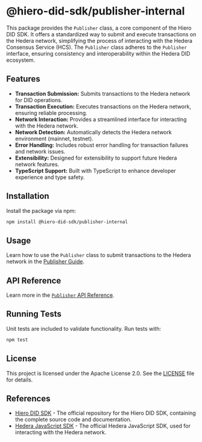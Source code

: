 # @hiero-did-sdk/publisher-internal

This package provides the `Publisher` class, a core component of the Hiero DID SDK.
It offers a standardized way to submit and execute transactions on the Hedera network, simplifying the process of interacting with the Hedera Consensus Service (HCS). The `Publisher` class adheres to the `Publisher` interface, ensuring consistency and interoperability within the Hedera DID ecosystem.

## Features

- **Transaction Submission:** Submits transactions to the Hedera network for DID operations.
- **Transaction Execution:** Executes transactions on the Hedera network, ensuring reliable processing.
- **Network Interaction:** Provides a streamlined interface for interacting with the Hedera network.
- **Network Detection:** Automatically detects the Hedera network environment (mainnet, testnet).
- **Error Handling:** Includes robust error handling for transaction failures and network issues.
- **Extensibility:** Designed for extensibility to support future Hedera network features.
- **TypeScript Support:** Built with TypeScript to enhance developer experience and type safety.

## Installation

Install the package via npm:

```bash
npm install @hiero-did-sdk/publisher-internal
```

## Usage

Learn how to use the `Publisher` class to submit transactions to the Hedera network in the [Publisher Guide](https://github.com/hiero-ledger/hiero-did-sdk-js/documentation/0.0.2-alpha/04-implementation/components/publisher-guide.html).

## API Reference

Learn more in the [`Publisher` API Reference](https://github.com/hiero-ledger/hiero-did-sdk-js/documentation/0.0.2-alpha/04-implementation/components/publisher-api.html).

## Running Tests

Unit tests are included to validate functionality. Run tests with:

```bash
npm test
```

## License

This project is licensed under the Apache License 2.0. See the [LICENSE](LICENSE) file for details.

## References

- [Hiero DID SDK](https://github.com/hiero-ledger/hiero-did-sdk-js) - The official repository for the Hiero DID SDK, containing the complete source code and documentation.
- [Hedera JavaScript SDK](https://github.com/hashgraph/hedera-sdk-js) - The official Hedera JavaScript SDK, used for interacting with the Hedera network.

